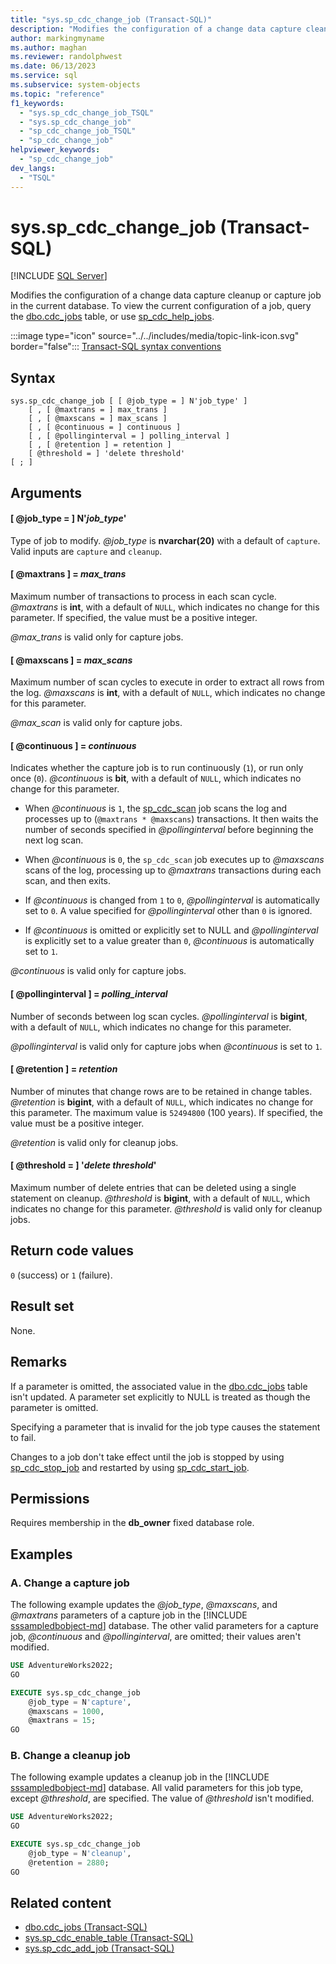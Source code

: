```yaml
---
title: "sys.sp_cdc_change_job (Transact-SQL)"
description: "Modifies the configuration of a change data capture cleanup or capture job in the current database."
author: markingmyname
ms.author: maghan
ms.reviewer: randolphwest
ms.date: 06/13/2023
ms.service: sql
ms.subservice: system-objects
ms.topic: "reference"
f1_keywords:
  - "sys.sp_cdc_change_job_TSQL"
  - "sys.sp_cdc_change_job"
  - "sp_cdc_change_job_TSQL"
  - "sp_cdc_change_job"
helpviewer_keywords:
  - "sp_cdc_change_job"
dev_langs:
  - "TSQL"
---
```

# sys.sp_cdc_change_job (Transact-SQL)

[!INCLUDE [SQL Server](../../includes/applies-to-version/sqlserver.md)]

Modifies the configuration of a change data capture cleanup or capture job in the current database. To view the current configuration of a job, query the [dbo.cdc_jobs](../system-tables/dbo-cdc-jobs-transact-sql.md) table, or use [sp_cdc_help_jobs](sys-sp-cdc-help-jobs-transact-sql.md).

:::image type="icon" source="../../includes/media/topic-link-icon.svg" border="false"::: [Transact-SQL syntax conventions](../../t-sql/language-elements/transact-sql-syntax-conventions-transact-sql.md)

## Syntax

```syntaxsql
sys.sp_cdc_change_job [ [ @job_type = ] N'job_type' ]
    [ , [ @maxtrans = ] max_trans ]
    [ , [ @maxscans = ] max_scans ]
    [ , [ @continuous = ] continuous ]
    [ , [ @pollinginterval = ] polling_interval ]
    [ , [ @retention ] = retention ]
    [ @threshold = ] 'delete threshold'
[ ; ]
```

## Arguments

#### [ @job_type = ] N'*job_type*'

Type of job to modify. *@job_type* is **nvarchar(20)** with a default of `capture`. Valid inputs are `capture` and `cleanup`.

#### [ @maxtrans ] = *max_trans*

Maximum number of transactions to process in each scan cycle. *@maxtrans* is **int**, with a default of `NULL`, which indicates no change for this parameter. If specified, the value must be a positive integer.

*@max_trans* is valid only for capture jobs.

#### [ @maxscans ] = *max_scans*

Maximum number of scan cycles to execute in order to extract all rows from the log. *@maxscans* is **int**, with a default of `NULL`, which indicates no change for this parameter.

*@max_scan* is valid only for capture jobs.

#### [ @continuous ] = *continuous*

Indicates whether the capture job is to run continuously (`1`), or run only once (`0`). *@continuous* is **bit**, with a default of `NULL`, which indicates no change for this parameter.

- When *@continuous* is `1`, the [sp_cdc_scan](sys-sp-cdc-scan-transact-sql.md) job scans the log and processes up to (`@maxtrans * @maxscans`) transactions. It then waits the number of seconds specified in *@pollinginterval* before beginning the next log scan.

- When *@continuous* is `0`, the `sp_cdc_scan` job executes up to *@maxscans* scans of the log, processing up to *@maxtrans* transactions during each scan, and then exits.

- If *@continuous* is changed from `1` to `0`, *@pollinginterval* is automatically set to `0`. A value specified for *@pollinginterval* other than `0` is ignored.

- If *@continuous* is omitted or explicitly set to NULL and *@pollinginterval* is explicitly set to a value greater than `0`, *@continuous* is automatically set to `1`.

*@continuous* is valid only for capture jobs.

#### [ @pollinginterval ] = *polling_interval*

Number of seconds between log scan cycles. *@pollinginterval* is **bigint**, with a default of `NULL`, which indicates no change for this parameter.

*@pollinginterval* is valid only for capture jobs when *@continuous* is set to `1`.

#### [ @retention ] = *retention*

Number of minutes that change rows are to be retained in change tables. *@retention* is **bigint**, with a default of `NULL`, which indicates no change for this parameter. The maximum value is `52494800` (100 years). If specified, the value must be a positive integer.

*@retention* is valid only for cleanup jobs.

#### [ @threshold = ] '*delete threshold*'

Maximum number of delete entries that can be deleted using a single statement on cleanup. *@threshold* is **bigint**, with a default of `NULL`, which indicates no change for this parameter. *@threshold* is valid only for cleanup jobs.

## Return code values

`0` (success) or `1` (failure).

## Result set

None.

## Remarks

If a parameter is omitted, the associated value in the [dbo.cdc_jobs](../system-tables/dbo-cdc-jobs-transact-sql.md) table isn't updated. A parameter set explicitly to NULL is treated as though the parameter is omitted.

Specifying a parameter that is invalid for the job type causes the statement to fail.

Changes to a job don't take effect until the job is stopped by using [sp_cdc_stop_job](sys-sp-cdc-stop-job-transact-sql.md) and restarted by using [sp_cdc_start_job](sys-sp-cdc-start-job-transact-sql.md).

## Permissions

Requires membership in the **db_owner** fixed database role.

## Examples

### A. Change a capture job

The following example updates the *@job_type*, *@maxscans*, and *@maxtrans* parameters of a capture job in the [!INCLUDE [sssampledbobject-md](../../includes/sssampledbobject-md.md)] database. The other valid parameters for a capture job, *@continuous* and *@pollinginterval*, are omitted; their values aren't modified.

```sql
USE AdventureWorks2022;
GO

EXECUTE sys.sp_cdc_change_job
    @job_type = N'capture',
    @maxscans = 1000,
    @maxtrans = 15;
GO
```

### B. Change a cleanup job

The following example updates a cleanup job in the [!INCLUDE [sssampledbobject-md](../../includes/sssampledbobject-md.md)] database. All valid parameters for this job type, except *@threshold*, are specified. The value of *@threshold* isn't modified.

```sql
USE AdventureWorks2022;
GO

EXECUTE sys.sp_cdc_change_job
    @job_type = N'cleanup',
    @retention = 2880;
GO
```

## Related content

- [dbo.cdc_jobs (Transact-SQL)](../system-tables/dbo-cdc-jobs-transact-sql.md)
- [sys.sp_cdc_enable_table (Transact-SQL)](sys-sp-cdc-enable-table-transact-sql.md)
- [sys.sp_cdc_add_job (Transact-SQL)](sys-sp-cdc-add-job-transact-sql.md)
